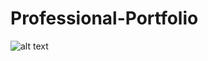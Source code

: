 # Professional-Portfolio
![alt text](https://github.com/[lokesh-immandi]/[Professional-Portfolio]/blob/[branch]/ProfessionalPortfolio.png?raw=true)
